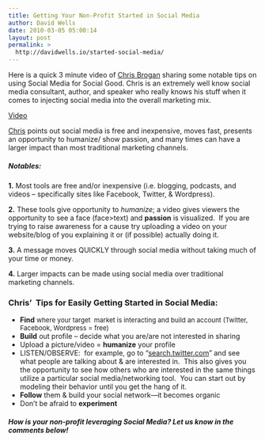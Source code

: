 ```yaml
---
title: Getting Your Non-Profit Started in Social Media
author: David Wells
date: 2010-03-05 05:00:14
layout: post
permalink: >
  http://davidwells.io/started-social-media/
---
```


Here is a quick 3 minute video of [Chris Brogan](http://www.chrisbrogan.com/) sharing some notable tips on using Social Media for Social Good. Chris is an extremely well know social media consultant, author, and speaker who really knows his stuff when it comes to injecting social media into the overall marketing mix.

[Video](https://www.youtube.com/watch?v=ufPR4v10wsI)

[Chris](http://www.chrisbrogan.com/) points out social media is free and inexpensive, moves fast, presents an opportunity to humanize/ show passion, and many times can have a larger impact than most traditional marketing channels.

##### Notables:

**1.** Most tools are free and/or inexpensive (i.e. blogging, podcasts, and videos – specifically sites like Facebook, Twitter, & Wordpress).

**2.** These tools give opportunity to _humanize_; a video gives viewers the opportunity to see a face (face>text) and **passion** is visualized.  If you are trying to raise awareness for a cause try uploading a video on your website/blog of you explaining it or (if possible) actually doing it.

**3.** A message moves QUICKLY through social media without taking much of your time or money.

**4.** Larger impacts can be made using social media over traditional marketing channels.

### Chris’  Tips for Easily Getting Started in Social Media:

*   **Find** </span><span style="font-weight: normal; font-size: 13px;">where your target  market is interacting and build an account (Twitter, Facebook, Wordpress = free)</span>
*   **Build** out profile – decide what you are/are not interested in sharing
*   Upload a picture/video = **humanize** your profile
*   LISTEN/OBSERVE:  for example, go to “[search.twitter.com](http://search.twitter.com/)” and see what people are talking about & are interested in.  This also gives you the opportunity to see how others who are interested in the same things utilize a particular social media/networking tool.  You can start out by modeling their behavior until you get the hang of it.
*   **Follow** them & build your social network—it becomes organic
*   Don’t be afraid to **experiment**

##### **How is your non-profit leveraging Social Media? Let us know in the comments below!**
